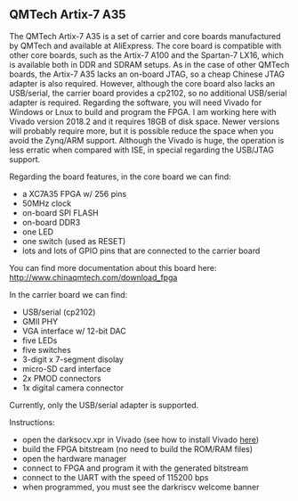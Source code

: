 ## QMTech Artix-7 A35

The QMTech Artix-7 A35 is a set of carrier and core boards manufactured by
QMTech and available at AliExpress.  The core board is compatible with other
core boards, such as the Artix-7 A100 and the Spartan-7 LX16, which is
available both in DDR and SDRAM setups.  As in the case of other QMTech
boards, the Artix-7 A35 lacks an on-board JTAG, so a cheap Chinese JTAG
adapter is also required.  However, although the core board also lacks an
USB/serial, the carrier board provides a cp2102, so no additional USB/serial
adapter is required.  Regarding the software, you will need Vivado for
Windows or Lnux to build and program the FPGA.  I am working here with
Vivado version 2018.2 and it requires 18GB of disk space.  Newer versions
will probably require more, but it is possible reduce the space when you
avoid the Zynq/ARM support.  Although the Vivado is huge, the operation is
less erratic when compared with ISE, in special regarding the USB/JTAG
support.

Regarding the board features, in the core board we can find:

- a XC7A35 FPGA w/ 256 pins
- 50MHz clock
- on-board SPI FLASH
- on-board DDR3
- one LED
- one switch (used as RESET)
- lots and lots of GPIO pins that are connected to the carrier board

You can find more documentation about this board here: http://www.chinaqmtech.com/download_fpga

In the carrier board we can find:

- USB/serial (cp2102)
- GMII PHY
- VGA interface w/ 12-bit DAC
- five LEDs
- five switches
- 3-digit x 7-segment disolay
- micro-SD card interface
- 2x PMOD connectors
- 1x digital camera connector

Currently, only the USB/serial adapter is supported.

Instructions:

- open the darksocv.xpr in Vivado (see how to install Vivado [here](https://www.xilinx.com/support/documentation/sw_manuals/xilinx2018_2/ug973-vivado-release-notes-install-license.pdf))
- build the FPGA bitstream (no need to build the ROM/RAM files)
- open the hardware manager
- connect to FPGA and program it with the generated bitstream
- connect to the UART with the speed of 115200 bps
- when programmed, you must see the darkriscv welcome banner

